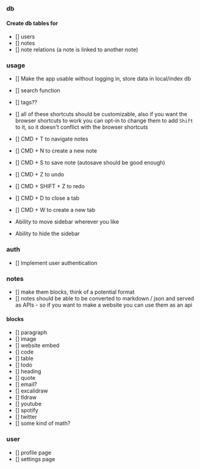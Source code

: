 ### db

#### Create db tables for

- [] users
- [] notes
- [] note relations (a note is linked to another note)

### usage

- [] Make the app usable without logging in, store data in local/index db
- [] search function
- [] tags??
- [] all of these shortcuts should be customizable, also if you want the browser shortcuts to work you can opt-in to change them to add `Shift` to it, so it doesn't conflict with the browser shortcuts

- [] CMD + T to navigate notes
- [] CMD + N to create a new note
- [] CMD + S to save note (autosave should be good enough)
- [] CMD + Z to undo
- [] CMD + SHIFT + Z to redo
- [] CMD + D to close a tab
- [] CMD + W to create a new tab
- Ability to move sidebar wherever you like
- Ability to hide the sidebar

### auth

- [] Implement user authentication

### notes

- [] make them blocks, think of a potential format
- [] notes should be able to be converted to markdown / json and served as APIs - so if you want to make a website you can use them as an api

#### blocks

- [] paragraph
- [] image
- [] website embed
- [] code
- [] table
- [] todo
- [] heading
- [] quote
- [] email?
- [] excalidraw
- [] tldraw
- [] youtube
- [] spotify
- [] twitter
- [] some kind of math?

### user

- [] profile page
- [] settings page

